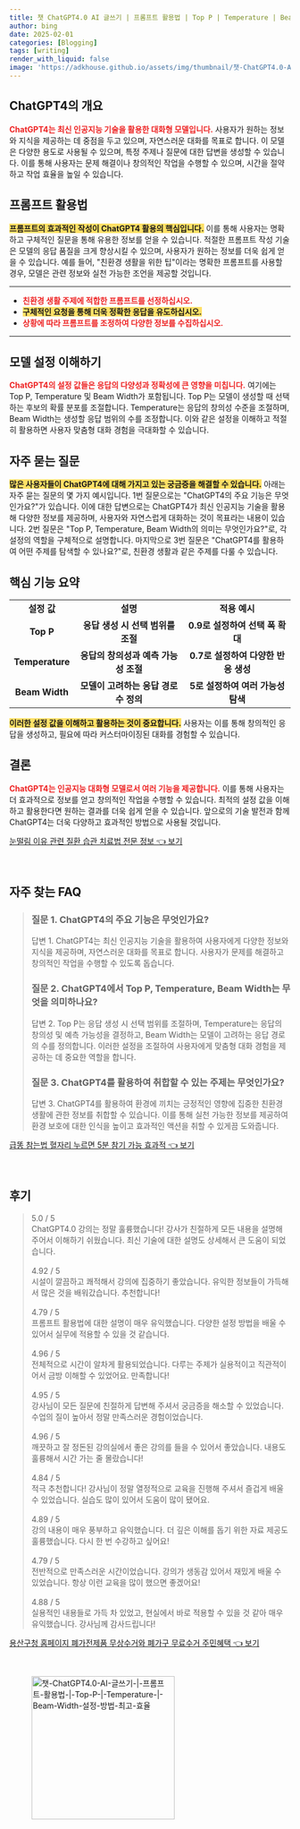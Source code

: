 ```yaml
---
title: 챗 ChatGPT4.0 AI 글쓰기 | 프롬프트 활용법 | Top P | Temperature | Beam Width 설정 방법 최고 효율
author: bing
date: 2025-02-01
categories: [Blogging]
tags: [writing]
render_with_liquid: false
image: 'https://adkhouse.github.io/assets/img/thumbnail/챗-ChatGPT4.0-AI-글쓰기-|-프롬프트-활용법-|-Top-P-|-Temperature-|-Beam-Width-설정-방법-최고-효율.webp'
---
```



<h2 id='ChatGPT4의 개요'>ChatGPT4의 개요</h2>

<p><b><span style="color: #ee2323;">ChatGPT4는 최신 인공지능 기술을 활용한 대화형 모델입니다.</span></b> 사용자가 원하는 정보와 지식을 제공하는 데 중점을 두고 있으며, 자연스러운 대화를 목표로 합니다. 이 모델은 다양한 용도로 사용될 수 있으며, 특정 주제나 질문에 대한 답변을 생성할 수 있습니다. 이를 통해 사용자는 문제 해결이나 창의적인 작업을 수행할 수 있으며, 시간을 절약하고 작업 효율을 높일 수 있습니다.</p>

<h2 id='프롬프트 활용법'>프롬프트 활용법</h2>

<p><b><span style="background-color: #ffe066;">프롬프트의 효과적인 작성이 ChatGPT4 활용의 핵심입니다.</span></b> 이를 통해 사용자는 명확하고 구체적인 질문을 통해 유용한 정보를 얻을 수 있습니다. 적절한 프롬프트 작성 기술은 모델의 응답 품질을 크게 향상시킬 수 있으며, 사용자가 원하는 정보를 더욱 쉽게 얻을 수 있습니다. 예를 들어, "친환경 생활을 위한 팁"이라는 명확한 프롬프트를 사용할 경우, 모델은 관련 정보와 실천 가능한 조언을 제공할 것입니다.</p>

<hr />

<ul>
    <li><b><span style="color: #ee2323;">친환경 생활 주제에 적합한 프롬프트를 선정하십시오.</span></b></li>
    <li><b><span style="background-color: #ffe066;">구체적인 요청을 통해 더욱 정확한 응답을 유도하십시오.</span></b></li>
    <li><b><span style="color: #ee2323;">상황에 따라 프롬프트를 조정하여 다양한 정보를 수집하십시오.</span></b></li>
</ul>

<hr />

<h2 id='모델 설정 이해하기'>모델 설정 이해하기</h2>

<p><b><span style="color: #ee2323;">ChatGPT4의 설정 값들은 응답의 다양성과 정확성에 큰 영향을 미칩니다.</span></b> 여기에는 Top P, Temperature 및 Beam Width가 포함됩니다. Top P는 모델이 생성할 때 선택하는 후보의 확률 분포를 조절합니다. Temperature는 응답의 창의성 수준을 조절하며, Beam Width는 생성할 응답 범위의 수를 조정합니다. 이와 같은 설정을 이해하고 적절히 활용하면 사용자 맞춤형 대화 경험을 극대화할 수 있습니다.</p>

<h2 id='자주 묻는 질문'>자주 묻는 질문</h2>

<p><b><span style="background-color: #ffe066;">많은 사용자들이 ChatGPT4에 대해 가지고 있는 궁금증을 해결할 수 있습니다.</span></b> 아래는 자주 묻는 질문의 몇 가지 예시입니다. 1번 질문으로는 "ChatGPT4의 주요 기능은 무엇인가요?"가 있습니다. 이에 대한 답변으로는 ChatGPT4가 최신 인공지능 기술을 활용해 다양한 정보를 제공하며, 사용자와 자연스럽게 대화하는 것이 목표라는 내용이 있습니다. 2번 질문은 "Top P, Temperature, Beam Width의 의미는 무엇인가요?"로, 각 설정의 역할을 구체적으로 설명합니다. 마지막으로 3번 질문은 "ChatGPT4를 활용하여 어떤 주제를 탐색할 수 있나요?"로, 친환경 생활과 같은 주제를 다룰 수 있습니다.</p>

<h2 id='핵심 기능 요약'>핵심 기능 요약</h2>

<table>
    <tr>
        <td style="text-align: center; height: 17px;"><b>설정 값</b></td>
        <td style="text-align: center; height: 17px;"><b>설명</b></td>
        <td style="text-align: center; height: 17px;"><b>적용 예시</b></td>
    </tr>
    <tr>
        <td style="text-align: center; height: 17px;"><b>Top P</b></td>
        <td style="text-align: center; height: 17px;"><b>응답 생성 시 선택 범위를 조절</b></td>
        <td style="text-align: center; height: 17px;"><b>0.9로 설정하여 선택 폭 확대</b></td>
    </tr>
    <tr>
        <td style="text-align: center; height: 17px;"><b>Temperature</b></td>
        <td style="text-align: center; height: 17px;"><b>응답의 창의성과 예측 가능성 조절</b></td>
        <td style="text-align: center; height: 17px;"><b>0.7로 설정하여 다양한 반응 생성</b></td>
    </tr>
    <tr>
        <td style="text-align: center; height: 17px;"><b>Beam Width</b></td>
        <td style="text-align: center; height: 17px;"><b>모델이 고려하는 응답 경로 수 정의</b></td>
        <td style="text-align: center; height: 17px;"><b>5로 설정하여 여러 가능성 탐색</b></td>
    </tr>
</table>

<p><b><span style="background-color: #ffe066;">이러한 설정 값을 이해하고 활용하는 것이 중요합니다.</span></b> 사용자는 이를 통해 창의적인 응답을 생성하고, 필요에 따라 커스터마이징된 대화를 경험할 수 있습니다.</p>

<h2 id='결론'>결론</h2>

<p><b><span style="color: #ee2323;">ChatGPT4는 인공지능 대화형 모델로서 여러 기능을 제공합니다.</span></b> 이를 통해 사용자는 더 효과적으로 정보를 얻고 창의적인 작업을 수행할 수 있습니다. 최적의 설정 값을 이해하고 활용한다면 원하는 결과를 더욱 쉽게 얻을 수 있습니다. 앞으로의 기술 발전과 함께 ChatGPT4는 더욱 다양하고 효과적인 방법으로 사용될 것입니다.</p>


<p><a class="click-button" title="눈떨림 이유 관련 질환 습관 치료법 전문 정보" href="https://adkhouse.github.io/posts/%EB%88%88%EB%96%A8%EB%A6%BC-%EC%9D%B4%EC%9C%A0-%EA%B4%80%EB%A0%A8-%EC%A7%88%ED%99%98-%EC%8A%B5%EA%B4%80-%EC%B9%98%EB%A3%8C%EB%B2%95-%EC%A0%84%EB%AC%B8-%EC%A0%95%EB%B3%B4/" rel="dofollow">눈떨림 이유 관련 질환 습관 치료법 전문 정보 👈 보기</a></p><br>
<h2 id='자주_찾는_FAQ'>자주 찾는 FAQ</h2>
<div itemscope="" itemtype="https://schema.org/FAQPage"> 
<blockquote> 
<div itemscope="" itemprop="mainEntity" itemtype="https://schema.org/Question"> 
<h3 itemprop="name">질문 1. ChatGPT4의 주요 기능은 무엇인가요?</h3> 
<div itemscope="" itemprop="acceptedAnswer" itemtype="https://schema.org/Answer"> 
<span itemprop="text"> 
<p>답변 1. ChatGPT4는 최신 인공지능 기술을 활용하여 사용자에게 다양한 정보와 지식을 제공하며, 자연스러운 대화를 목표로 합니다. 사용자가 문제를 해결하고 창의적인 작업을 수행할 수 있도록 돕습니다.</p> 
</span> 
</div> 
</div> 

<div itemscope="" itemprop="mainEntity" itemtype="https://schema.org/Question"> 
<h3 itemprop="name">질문 2. ChatGPT4에서 Top P, Temperature, Beam Width는 무엇을 의미하나요?</h3> 
<div itemscope="" itemprop="acceptedAnswer" itemtype="https://schema.org/Answer"> 
<span itemprop="text"> 
<p>답변 2. Top P는 응답 생성 시 선택 범위를 조절하며, Temperature는 응답의 창의성 및 예측 가능성을 결정하고, Beam Width는 모델이 고려하는 응답 경로의 수를 정의합니다. 이러한 설정을 조절하여 사용자에게 맞춤형 대화 경험을 제공하는 데 중요한 역할을 합니다.</p> 
</span> 
</div> 
</div> 

<div itemscope="" itemprop="mainEntity" itemtype="https://schema.org/Question"> 
<h3 itemprop="name">질문 3. ChatGPT4를 활용하여 취합할 수 있는 주제는 무엇인가요?</h3> 
<div itemscope="" itemprop="acceptedAnswer" itemtype="https://schema.org/Answer"> 
<span itemprop="text"> 
<p>답변 3. ChatGPT4를 활용하여 환경에 끼치는 긍정적인 영향에 집중한 친환경 생활에 관한 정보를 취합할 수 있습니다. 이를 통해 실천 가능한 정보를 제공하여 환경 보호에 대한 인식을 높이고 효과적인 액션을 취할 수 있게끔 도와줍니다.</p> 
</span> 
</div> 
</div> 
</blockquote> 
</div>
<p><a class="click-button" title="급똥 참는법 혈자리 누르면 5분 참기 가능 효과적" href="https://adkhouse.github.io/posts/%EA%B8%89%EB%98%A5-%EC%B0%B8%EB%8A%94%EB%B2%95-%ED%98%88%EC%9E%90%EB%A6%AC-%EB%88%84%EB%A5%B4%EB%A9%B4-5%EB%B6%84-%EC%B0%B8%EA%B8%B0-%EA%B0%80%EB%8A%A5-%ED%9A%A8%EA%B3%BC%EC%A0%81/" rel="dofollow">급똥 참는법 혈자리 누르면 5분 참기 가능 효과적 👈 보기</a></p><br>
<h2 id='후기'>후기</h2>
<div itemscope itemtype="https://schema.org/Product">
  <blockquote>
  <div itemprop="review" itemscope itemtype="https://schema.org/Review">
      <div itemprop="reviewRating" itemscope itemtype="https://schema.org/Rating"> <span itemprop="ratingValue">5.0</span> / <span itemprop="bestRating">5</span> </div>
      <span itemprop="reviewBody">ChatGPT4.0 강의는 정말 훌륭했습니다! 강사가 친절하게 모든 내용을 설명해 주어서 이해하기 쉬웠습니다. 최신 기술에 대한 설명도 상세해서 큰 도움이 되었습니다.</span>
  </div>
  <br>
  <div itemprop="review" itemscope itemtype="https://schema.org/Review">
      <div itemprop="reviewRating" itemscope itemtype="https://schema.org/Rating"> <span itemprop="ratingValue">4.92</span> / <span itemprop="bestRating">5</span> </div>
      <span itemprop="reviewBody">시설이 깔끔하고 쾌적해서 강의에 집중하기 좋았습니다. 유익한 정보들이 가득해서 많은 것을 배워갔습니다. 추천합니다!</span>
  </div>
  <br>
  <div itemprop="review" itemscope itemtype="https://schema.org/Review">
      <div itemprop="reviewRating" itemscope itemtype="https://schema.org/Rating"> <span itemprop="ratingValue">4.79</span> / <span itemprop="bestRating">5</span> </div>
      <span itemprop="reviewBody">프롬프트 활용법에 대한 설명이 매우 유익했습니다. 다양한 설정 방법을 배울 수 있어서 실무에 적용할 수 있을 것 같습니다.</span>
  </div>
  <br>
  <div itemprop="review" itemscope itemtype="https://schema.org/Review">
      <div itemprop="reviewRating" itemscope itemtype="https://schema.org/Rating"> <span itemprop="ratingValue">4.96</span> / <span itemprop="bestRating">5</span> </div>
      <span itemprop="reviewBody">전체적으로 시간이 알차게 활용되었습니다. 다루는 주제가 실용적이고 직관적이어서 금방 이해할 수 있었어요. 만족합니다!</span>
  </div>
  <br>
  <div itemprop="review" itemscope itemtype="https://schema.org/Review">
      <div itemprop="reviewRating" itemscope itemtype="https://schema.org/Rating"> <span itemprop="ratingValue">4.95</span> / <span itemprop="bestRating">5</span> </div>
      <span itemprop="reviewBody">강사님이 모든 질문에 친절하게 답변해 주셔서 궁금증을 해소할 수 있었습니다. 수업의 질이 높아서 정말 만족스러운 경험이었습니다.</span>
  </div>
  <br>
  <div itemprop="review" itemscope itemtype="https://schema.org/Review">
      <div itemprop="reviewRating" itemscope itemtype="https://schema.org/Rating"> <span itemprop="ratingValue">4.96</span> / <span itemprop="bestRating">5</span> </div>
      <span itemprop="reviewBody">깨끗하고 잘 정돈된 강의실에서 좋은 강의를 들을 수 있어서 좋았습니다. 내용도 훌륭해서 시간 가는 줄 몰랐습니다!</span>
  </div>
  <br>
  <div itemprop="review" itemscope itemtype="https://schema.org/Review">
      <div itemprop="reviewRating" itemscope itemtype="https://schema.org/Rating"> <span itemprop="ratingValue">4.84</span> / <span itemprop="bestRating">5</span> </div>
      <span itemprop="reviewBody">적극 추천합니다! 강사님이 정말 열정적으로 교육을 진행해 주셔서 즐겁게 배울 수 있었습니다. 실습도 많이 있어서 도움이 많이 됐어요.</span>
  </div>
  <br>
  <div itemprop="review" itemscope itemtype="https://schema.org/Review">
      <div itemprop="reviewRating" itemscope itemtype="https://schema.org/Rating"> <span itemprop="ratingValue">4.89</span> / <span itemprop="bestRating">5</span> </div>
      <span itemprop="reviewBody">강의 내용이 매우 풍부하고 유익했습니다. 더 깊은 이해를 돕기 위한 자료 제공도 훌륭했습니다. 다시 한 번 수강하고 싶어요!</span>
  </div>
  <br>
  <div itemprop="review" itemscope itemtype="https://schema.org/Review">
      <div itemprop="reviewRating" itemscope itemtype="https://schema.org/Rating"> <span itemprop="ratingValue">4.79</span> / <span itemprop="bestRating">5</span> </div>
      <span itemprop="reviewBody">전반적으로 만족스러운 시간이었습니다. 강의가 생동감 있어서 재밌게 배울 수 있었습니다. 항상 이런 교육을 많이 했으면 좋겠어요!</span>
  </div>
  <br>
  <div itemprop="review" itemscope itemtype="https://schema.org/Review">
      <div itemprop="reviewRating" itemscope itemtype="https://schema.org/Rating"> <span itemprop="ratingValue">4.88</span> / <span itemprop="bestRating">5</span> </div>
      <span itemprop="reviewBody">실용적인 내용들로 가득 차 있었고, 현실에서 바로 적용할 수 있을 것 같아 매우 유익했습니다. 강사님께 감사드립니다!</span>
  </div>
  </blockquote>
</div>
<p><a class="click-button" title="용산구청 홈페이지 폐가전제품 무상수거와 폐가구 무료수거 주민혜택" href="https://adkhouse.github.io/posts/%EC%9A%A9%EC%82%B0%EA%B5%AC%EC%B2%AD-%ED%99%88%ED%8E%98%EC%9D%B4%EC%A7%80-%ED%8F%90%EA%B0%80%EC%A0%84%EC%A0%9C%ED%92%88-%EB%AC%B4%EC%83%81%EC%88%98%EA%B1%B0%EC%99%80-%ED%8F%90%EA%B0%80%EA%B5%AC-%EB%AC%B4%EB%A3%8C%EC%88%98%EA%B1%B0-%EC%A3%BC%EB%AF%BC%ED%98%9C%ED%83%9D/" rel="dofollow">용산구청 홈페이지 폐가전제품 무상수거와 폐가구 무료수거 주민혜택 👈 보기</a></p><br>
<figure class="image"><img src="https://adkhouse.github.io/assets/img/thumbnail/챗-ChatGPT4.0-AI-글쓰기-|-프롬프트-활용법-|-Top-P-|-Temperature-|-Beam-Width-설정-방법-최고-효율.webp" alt="챗-ChatGPT4.0-AI-글쓰기-|-프롬프트-활용법-|-Top-P-|-Temperature-|-Beam-Width-설정-방법-최고-효율" width="256" height="256"></figure>